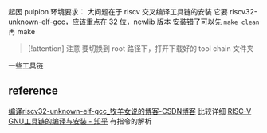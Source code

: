 起因 pulpion 环境要求：
大问题在于 riscv 交叉编译工具链的安装
它要 riscv32-unknown-elf-gcc，应该重点在 32 位，newlib 版本
安装错了可以先 `make clean` 再 make

> [!attention] 注意
> 要切换到 root 路径下，打开下载好的 tool chain 文件夹

一些工具链
## reference
[编译riscv32-unknown-elf-gcc_牧羊女说的博客-CSDN博客](https://blog.csdn.net/deliapu/article/details/120708442) 比较详细
[RISC-V GNU工具链的编译与安装 - 知乎](https://zhuanlan.zhihu.com/p/364638851) 有指令的解析